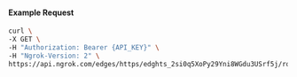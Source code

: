 <!-- Code generated for API Clients. DO NOT EDIT. -->

#### Example Request

```bash
curl \
-X GET \
-H "Authorization: Bearer {API_KEY}" \
-H "Ngrok-Version: 2" \
https://api.ngrok.com/edges/https/edghts_2si0q5XoPy29Yni8WGdu3USrf5j/routes/edghtsrt_2si0q5lTbUgvS7At7uHv7zxyYqq/websocket_tcp_converter
```
